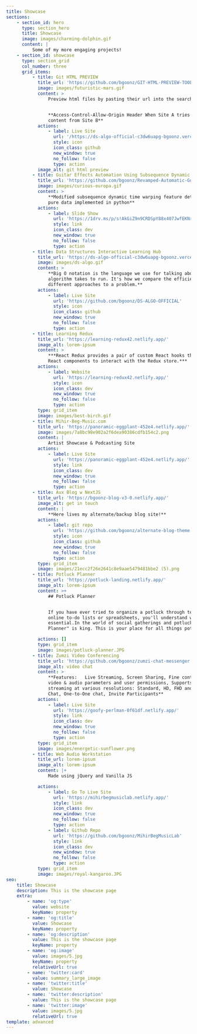 ```yaml
---
title: Showcase
sections:
    - section_id: hero
      type: section_hero
      title: Showcase
      image: images/charming-dolphin.gif
      content: |
          Some of my more engaging projects!
    - section_id: showcase
      type: section_grid
      col_number: three
      grid_items:
          - title: Git HTML PREVIEW
            title_url: 'https://github.com/bgoonz/GIT-HTML-PREVIEW-TOOL'
            image: images/futuristic-mars.gif
            content: >
                Preview html files by pasting their url into the search bar


                **Access-Control-Allow-Origin Header When Site A tries to fetch
                content from Site B**
            actions:
                - label: Live Site
                  url: '/https://ds-algo-official-c3dw6uapg-bgoonz.vercel.app/'
                  style: icon
                  icon_class: github
                  new_window: true
                  no_follow: false
                  type: action
            image_alt: git html preview
          - title: Guitar Effects Automation Using Subsequence Dynamic Time Warping
            title_url: 'https://github.com/bgoonz/Revamped-Automatic-Guitar-Effect-Triggering'
            image: images/curious-europa.gif
            content: >
                **Modified subsequence dynamic time warping feature detection using
                pure data implemented in python**
            actions:
                - label: Slide Show
                  url: 'https://1drv.ms/p/s!AkGiZ9n9CRDSpY88x407JwfEKNrDxg?e=faHSx9'
                  style: link
                  icon_class: dev
                  new_window: true
                  no_follow: false
                  type: action
          - title: Data Structures Interactive Learning Hub
            title_url: 'https://ds-algo-official-c3dw6uapg-bgoonz.vercel.app/'
            image: images/ds-algo.gif
            content: >
                **Big O notation is the language we use for talking about how long an
                algorithm takes to run. It's how we compare the efficiency of
                different approaches to a problem.**
            actions:
                - label: Live Site
                  url: 'https://github.com/bgoonz/DS-ALGO-OFFICIAL'
                  style: icon
                  icon_class: github
                  new_window: true
                  no_follow: false
                  type: action
          - title: Learning Redux
            title_url: 'https://learning-redux42.netlify.app/'
            image_alt: lorem-ipsum
            content: >
                ***React Redux provides a pair of custom React hooks that allow your
                React components to interact with the Redux store.***
            actions:
                - label: Website
                  url: 'https://learning-redux42.netlify.app/'
                  style: icon
                  icon_class: dev
                  new_window: true
                  no_follow: false
                  type: action
            type: grid_item
            image: images/best-birch.gif
          - title: Mihir-Beg-Music.com
            title_url: 'https://panoramic-eggplant-452e4.netlify.app/'
            image: images/7a8bc98e902a2f6dea90386cdfb154c2.png
            content: |
                Artist Showcase & Podcasting Site
            actions:
                - label: Live Site
                  url: 'https://panoramic-eggplant-452e4.netlify.app/'
                  style: link
                  icon_class: dev
                  new_window: true
                  no_follow: false
                  type: action
          - title: Aux Blog w NextJS
            title_url: 'https://bgoonz-blog-v3-0.netlify.app/'
            image_alt: get in touch
            content: |
                **Here lives my alternate/backup blog site!**
            actions:
                - label: git repo
                  url: 'https://github.com/bgoonz/alternate-blog-theme'
                  style: icon
                  icon_class: github
                  new_window: true
                  no_follow: false
                  type: action
            type: grid_item
            image: images/21ecc2f26e2641c8e9aae5479481bbe2 (5).png
          - title: Potluck Planner
            title_url: 'https://potluck-landing.netlify.app/'
            image_alt: lorem-ipsum
            content: >+
                ## Potluck Planner


                If you have ever tried to organize a potluck through text messages,
                online to-do lists or spreadsheets, you'll understand why this app is
                essential.In the world of social gatherings and potlucks the "Potluck
                Planner" is king. This is your place for all things pot luck.

            actions: []
            type: grid_item
            image: images/potluck-planner.JPG
          - title: Zumzi Video Conferencing
            title_url: 'https://github.com/bgoonz/zumzi-chat-messenger'
            image_alt: video chat
            content: >
                **Features:   Live Streaming, Screen Sharing, Fine control over all
                video & audio parameters and user permissions, Supports video
                streaming at various resolutions: Standard, HD, FHD and 4K, Group
                Chat, One-to-One chat, Invite Participants**
            actions:
                - label: Live Site
                  url: 'https://goofy-perlman-0f61df.netlify.app/'
                  style: link
                  icon_class: dev
                  new_window: true
                  no_follow: false
                  type: action
            type: grid_item
            image: images/energetic-sunflower.png
          - title: Web Audio Workstation
            title_url: lorem-ipsum
            image_alt: lorem-ipsum
            content: |+
                Made using jQuery and Vanilla JS

            actions:
                - label: Go To Live Site
                  url: 'https://mihirbegmusiclab.netlify.app/'
                  style: link
                  icon_class: dev
                  new_window: true
                  no_follow: false
                  type: action
                - label: Github Repo
                  url: 'https://github.com/bgoonz/MihirBegMusicLab'
                  style: link
                  icon_class: dev
                  new_window: true
                  no_follow: false
                  type: action
            type: grid_item
            image: images/royal-kangaroo.JPG
seo:
    title: Showcase
    description: This is the showcase page
    extra:
        - name: 'og:type'
          value: website
          keyName: property
        - name: 'og:title'
          value: Showcase
          keyName: property
        - name: 'og:description'
          value: This is the showcase page
          keyName: property
        - name: 'og:image'
          value: images/5.jpg
          keyName: property
          relativeUrl: true
        - name: 'twitter:card'
          value: summary_large_image
        - name: 'twitter:title'
          value: Showcase
        - name: 'twitter:description'
          value: This is the showcase page
        - name: 'twitter:image'
          value: images/5.jpg
          relativeUrl: true
template: advanced
---
```

